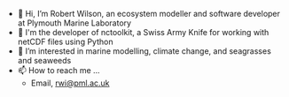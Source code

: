 - 👋 Hi, I’m Robert Wilson, an ecosystem modeller and software developer at Plymouth Marine Laboratory
- 👋 I'm the developer of nctoolkit, a Swiss Army Knife for working with netCDF files using Python
- 👀 I’m interested in marine modelling, climate change, and seagrasses and seaweeds
- 📫 How to reach me ...
    - Email, rwi@pml.ac.uk

<!--
**robertjwilson/robertjwilson** is a ✨ _special_ ✨ repository because its `README.md` (this file) appears on your GitHub profile.

Here are some ideas to get you started:

- 🔭 I’m currently working on ...
- 🌱 I’m currently learning ...
- 👯 I’m looking to collaborate on ...
- 🤔 I’m looking for help with ...
- 💬 Ask me about ...
- 📫 How to reach me: ...
- 😄 Pronouns: ...
- ⚡ Fun fact: ...
-->
